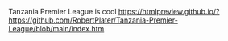 Tanzania Premier League is cool
https://htmlpreview.github.io/?https://github.com/RobertPlater/Tanzania-Premier-League/blob/main/index.htm
